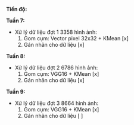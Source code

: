 **Tiến độ:**

**Tuần 7:**
- Xử lý dữ liệu đợt 1 3358 hình ảnh:
  1. Gom cụm: Vector pixel 32x32 + KMean [x]
  2. Gán nhãn cho dữ liệu [x]

**Tuần 8:**
- Xử lý dữ liệu đợt 2 6786 hình ảnh:
  1. Gom cụm: VGG16 + KMean [x]
  2. Gán nhãn cho dữ liệu [x]

**Tuần 9:**
- Xử lý dữ liệu đợt 3 8664 hình ảnh:
  1. Gom cụm: VGG16 + KMean [x]
  2. Gán nhãn cho dữ liệu [ ]
